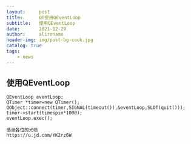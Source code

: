 ```yaml
---
layout:     post
title:      QT使用QEventLoop
subtitle:   使用QEventLoop
date:       2021-12-29
author:     alironame
header-img: img/post-bg-cook.jpg
catalog: true
tags:
    - news
---
```


##  使用QEventLoop
	QEventLoop eventLoop;
    QTimer *timer=new QTimer();
    QObject::connect(timer,SIGNAL(timeout()),&eventLoop,SLOT(quit()));
    timer->start(timespin*1000);
    eventLoop.exec();

	感谢各位的光临
	https://u.jd.com/YK2rz6W

 

